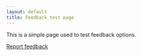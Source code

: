 ```yaml
---
layout: default
title: Feedback test page
---
```

This is a simple page used to test feedback options.

<script type="text/javascript" src="https://servicedesk.linaro.org/s/d41d8cd98f00b204e9800998ecf8427e-CDN/-er8alm/805001/5cf61e0c0b53488a73cb9c71e35eeb27/2.2.4.7/_/download/batch/com.atlassian.plugins.jquery:jquery/com.atlassian.plugins.jquery:jquery.js?collectorId=fb0d08ca"></script><script type="text/javascript" src="https://servicedesk.linaro.org/s/2522f413650ccec1c347dd3ec64bdfa3-T/-er8alm/805001/5cf61e0c0b53488a73cb9c71e35eeb27/3.1.0/_/download/batch/com.atlassian.jira.collector.plugin.jira-issue-collector-plugin:issuecollector/com.atlassian.jira.collector.plugin.jira-issue-collector-plugin:issuecollector.js?locale=en-GB&collectorId=fb0d08ca"></script>

<script type="text/javascript">
window.ATL_JQ_PAGE_PROPS =  {
"triggerFunction": function(showCollectorDialog) {
    jQuery("#feedback-button").click(function(e) {
        e.preventDefault();
        showCollectorDialog();
    });
},
"fieldValues": {
    "priority": '10002',
    "customfield_10100": {
        "requestType": {
            "id": "168"
        }
    }
}};
</script>

<a href="#" id="feedback-button" class='btn btn-primary btn-large'>Report feedback</a>
